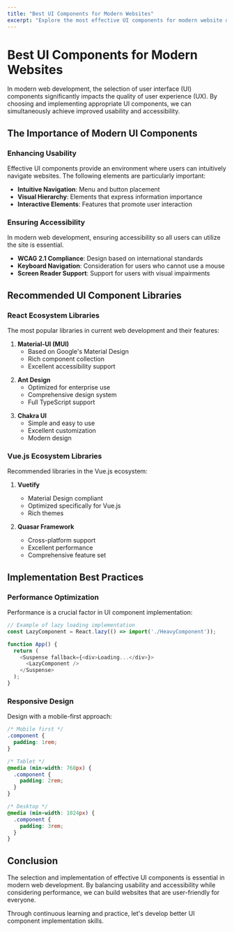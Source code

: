 ```yaml
---
title: "Best UI Components for Modern Websites"
excerpt: "Explore the most effective UI components for modern website development. Learn about best practices for component design that balances usability and accessibility in contemporary web development."
---
```


<!-- s1 -->
# Best UI Components for Modern Websites

<!-- s2 -->
In modern web development, the selection of user interface (UI) components significantly impacts the quality of user experience (UX). By choosing and implementing appropriate UI components, we can simultaneously achieve improved usability and accessibility.

<!-- s3 -->
## The Importance of Modern UI Components

<!-- s4 -->
### Enhancing Usability

<!-- s5 -->
Effective UI components provide an environment where users can intuitively navigate websites. The following elements are particularly important:

<!-- s6 -->
- **Intuitive Navigation**: Menu and button placement
- **Visual Hierarchy**: Elements that express information importance
- **Interactive Elements**: Features that promote user interaction

<!-- s7 -->
### Ensuring Accessibility

<!-- s8 -->
In modern web development, ensuring accessibility so all users can utilize the site is essential.

<!-- s9 -->
- **WCAG 2.1 Compliance**: Design based on international standards
- **Keyboard Navigation**: Consideration for users who cannot use a mouse
- **Screen Reader Support**: Support for users with visual impairments

<!-- s10 -->
## Recommended UI Component Libraries

<!-- s11 -->
### React Ecosystem Libraries

<!-- s12 -->
The most popular libraries in current web development and their features:

<!-- s13 -->
1. **Material-UI (MUI)**
   - Based on Google's Material Design
   - Rich component collection
   - Excellent accessibility support

<!-- s14 -->
2. **Ant Design**
   - Optimized for enterprise use
   - Comprehensive design system
   - Full TypeScript support

<!-- s15 -->
3. **Chakra UI**
   - Simple and easy to use
   - Excellent customization
   - Modern design

<!-- s16 -->
### Vue.js Ecosystem Libraries

Recommended libraries in the Vue.js ecosystem:

1. **Vuetify**
   - Material Design compliant
   - Optimized specifically for Vue.js
   - Rich themes

2. **Quasar Framework**
   - Cross-platform support
   - Excellent performance
   - Comprehensive feature set

## Implementation Best Practices

### Performance Optimization

Performance is a crucial factor in UI component implementation:

```javascript
// Example of lazy loading implementation
const LazyComponent = React.lazy(() => import('./HeavyComponent'));

function App() {
  return (
    <Suspense fallback={<div>Loading...</div>}>
      <LazyComponent />
    </Suspense>
  );
}
```

### Responsive Design

Design with a mobile-first approach:

```css
/* Mobile first */
.component {
  padding: 1rem;
}

/* Tablet */
@media (min-width: 768px) {
  .component {
    padding: 2rem;
  }
}

/* Desktop */
@media (min-width: 1024px) {
  .component {
    padding: 3rem;
  }
}
```

## Conclusion

The selection and implementation of effective UI components is essential in modern web development. By balancing usability and accessibility while considering performance, we can build websites that are user-friendly for everyone.

Through continuous learning and practice, let's develop better UI component implementation skills.
